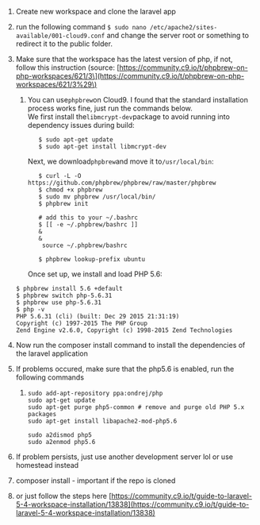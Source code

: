 1. Create new workspace and clone the laravel app
2. run the following command `$ sudo nano /etc/apache2/sites-available/001-cloud9.conf` and change the server root or something to redirect it to the public folder.
3. Make sure that the workspace has the latest version of php, if not, follow this instruction \(source: [https://community.c9.io/t/phpbrew-on-php-workspaces/621/3\](https://community.c9.io/t/phpbrew-on-php-workspaces/621/3%29\)

   1. You can use`phpbrew`on Cloud9. I found that the standard installation process works fine, just run the commands below.  
         We first install the`libmcrypt-dev`package to avoid running into dependency issues during build:

      ```
         $ sudo apt-get update
         $ sudo apt-get install libmcrypt-dev
      ```

      Next, we download`phpbrew`and move it to`/usr/local/bin`:

      ```
         $ curl -L -O https://github.com/phpbrew/phpbrew/raw/master/phpbrew
         $ chmod +x phpbrew
         $ sudo mv phpbrew /usr/local/bin/
         $ phpbrew init

         # add this to your ~/.bashrc
         $ [[ -e ~/.phpbrew/bashrc ]] 
         &
         &
          source ~/.phpbrew/bashrc

         $ phpbrew lookup-prefix ubuntu
      ```

      Once set up, we install and load PHP 5.6:

   ```
   $ phpbrew install 5.6 +default
   $ phpbrew switch php-5.6.31
   $ phpbrew use php-5.6.31
   $ php -v
   PHP 5.6.31 (cli) (built: Dec 29 2015 21:31:19)
   Copyright (c) 1997-2015 The PHP Group
   Zend Engine v2.6.0, Copyright (c) 1998-2015 Zend Technologies
   ```

4. Now run the composer install command to install the dependencies of the laravel application

5. If problems occured, make sure that the php5.6 is enabled, run the following commands

   1. ```
      sudo add-apt-repository ppa:ondrej/php
      sudo apt-get update
      sudo apt-get purge php5-common # remove and purge old PHP 5.x packages
      sudo apt-get install libapache2-mod-php5.6
      ```

      ```
      sudo a2dismod php5
      sudo a2enmod php5.6
      ```

6. If problem persists, just use another development server lol or use homestead instead

7. composer install - important if the repo is cloned

8. or just follow the steps here [https://community.c9.io/t/guide-to-laravel-5-4-workspace-installation/13838](https://community.c9.io/t/guide-to-laravel-5-4-workspace-installation/13838)



